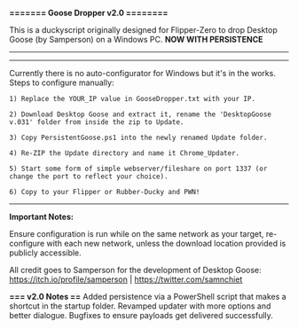 **======= Goose Dropper v2.0 ========**

This is a duckyscript originally designed for Flipper-Zero to drop Desktop Goose (by Samperson) on a Windows PC. **NOW WITH PERSISTENCE**

------------------------------------------------------------------------------------------------------

------------------------------------------------------------------------------------------------------

Currently there is no auto-configurator for Windows but it's in the works. Steps to configure manually:
    
    1) Replace the YOUR_IP value in GooseDropper.txt with your IP.
    
    2) Download Desktop Goose and extract it, rename the 'DesktopGoose v.031' folder from inside the zip to Update.

    3) Copy PersistentGoose.ps1 into the newly renamed Update folder.
   
    4) Re-ZIP the Update directory and name it Chrome_Updater.
    
    5) Start some form of simple webserver/fileshare on port 1337 (or change the port to reflect your choice).
    
    6) Copy to your Flipper or Rubber-Ducky and PWN!

--------------------------------------------------------------------------------------------------------------
**Important Notes:**

Ensure configuration is run while on the same network as your target, re-configure with each new network, unless the download location provided is publicly accessible.

All credit goes to Samperson for the development of Desktop Goose: https://itch.io/profile/samperson | https://twitter.com/samnchiet

**=== v2.0 Notes ==**
    Added persistence via a PowerShell script that makes a shortcut in the startup folder.
    Revamped updater with more options and better dialogue. 
    Bugfixes to ensure payloads get delivered successfully.

